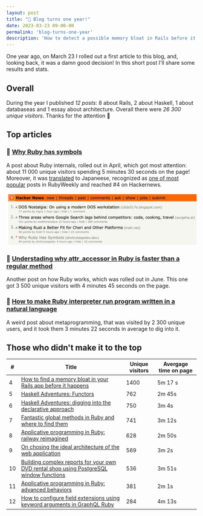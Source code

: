 ```yaml
---
layout: post
title: "🎈 Blog turns one year!"
date: 2023-03-23 09-00-00
permalink: 'blog-turns-one-year'
description: 'How to detect a possible memory bloat in Rails before it starts being a problem'
---
```


One year ago, on March 23 I rolled out a first article to this blog, and, looking back, it was a damn good decision! In this short post I'll share some results and stats.

## Overall

During the year I published _12 posts_: 8 about Rails, 2 about Haskell, 1 about databaseas and 1 essay about architecture. Overall there were _26 300 unique visitors_. Thanks for the attention 🙂

## Top articles

### 🥇 [Why Ruby has symbols](/why-has-ruby-symbols)

A post about Ruby internals, rolled out in April, which got most attention: about 11 000 unique visitors spending 5 minutes 30 seconds on the page! Moreover, it was [translated](https://techracho.bpsinc.jp/hachi8833/2022_04_28/117351) to Japaneese, recognized as [one of most popular](https://rubyweekly.com/issues/634) posts in RubyWeekly and reached #4 on Hackernews.

![proof](/assets/why-ruby-has-symbols-on-hn.jpg)

### 🥈 [Understading why attr_accessor in Ruby is faster than a regular method](/attr-accessor-in-ruby)

Another post on how Ruby works, which was rolled out in June. This one got 3 500 unique visitors with 4 minutes 45 seconds on the page.

### 🥉 [How to make Ruby interpreter run program written in a natural language](/natural-language-programming-with-ruby)

A weird post about metaprogramming, that was visited by 2 300 unique users, and it took them 3 minutes 22 seconds in average to dig into it.

## Those who didn't make it to the top

| #  | Title   | Unique visitors   | Avergage time on page   |
| -- | ------- | ----------------- | ----------------------- |
| 4  | [How to find a memory bloat in your Rails app before it happens](/finding-rails-memory-bloats-early) | 1400 | 5m 17 s |
| 5  | [Haskell Adventures: Functors](/haskell-adventures-functors) | 762 | 2m 45s |
| 6  | [Haskell Adventures: digging into the declarative approach](/haskell-adventures) | 750 | 3m 4s |
| 7  | [Fantastic global methods in Ruby and where to find them](/global-methods-in-ruby) | 741 | 3m 12s |
| 8  | [Applicative programming in Ruby: railway reimagined](/applicative-ruby-railway) | 628 | 2m 50s |
| 9  | [On chosing the ideal architecture of the web application](/on-ideal-architecture) | 569 | 3m 2s |
| 10 | [Building complex reports for your own DVD rental shop using PostgreSQL window functions](/complex-reports-in-postgresql) | 536 | 3m 51s |
| 11 | [Applicative programming in Ruby: advanced behaviors](/applicative-ruby-advanced-behavior) | 381 | 2m 1s |
| 12 | [How to configure field extensions using keyword arguments in GraphQL Ruby](/kwarg-extensions-gql-ruby) | 284 | 4m 13s |

